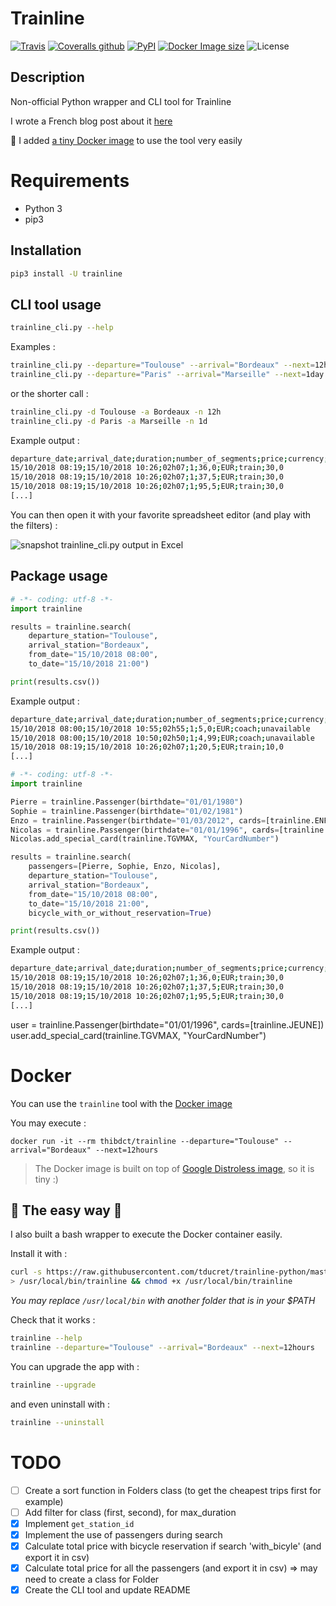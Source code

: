 # Trainline

[![Travis](https://img.shields.io/travis/tducret/trainline-python.svg)](https://travis-ci.org/tducret/trainline-python)
[![Coveralls github](https://img.shields.io/coveralls/github/tducret/trainline-python.svg)](https://coveralls.io/github/tducret/trainline-python)
[![PyPI](https://img.shields.io/pypi/v/trainline.svg)](https://pypi.org/project/trainline/)
[![Docker Image size](https://img.shields.io/microbadger/image-size/thibdct/trainline.svg)](https://hub.docker.com/r/thibdct/trainline/)
![License](https://img.shields.io/github/license/tducret/trainline-python.svg)

## Description

Non-official Python wrapper and CLI tool for Trainline

I wrote a French blog post about it [here](https://www.tducret.com/scraping/2018/09/05/trouvez-le-billet-de-train-le-moins-cher-grace-a-ce-module-python.html)

🎁 I added [a tiny Docker image](#docker) to use the tool very easily

# Requirements

- Python 3
- pip3

## Installation

```bash
pip3 install -U trainline
```

## CLI tool usage

```bash
trainline_cli.py --help
```

Examples :

```bash
trainline_cli.py --departure="Toulouse" --arrival="Bordeaux" --next=12hours
trainline_cli.py --departure="Paris" --arrival="Marseille" --next=1day
```

or the shorter call :

```bash
trainline_cli.py -d Toulouse -a Bordeaux -n 12h
trainline_cli.py -d Paris -a Marseille -n 1d
```

Example output :

```bash
departure_date;arrival_date;duration;number_of_segments;price;currency;transportation_mean;bicycle_reservation
15/10/2018 08:19;15/10/2018 10:26;02h07;1;36,0;EUR;train;30,0
15/10/2018 08:19;15/10/2018 10:26;02h07;1;37,5;EUR;train;30,0
15/10/2018 08:19;15/10/2018 10:26;02h07;1;95,5;EUR;train;30,0
[...]
```

You can then open it with your favorite spreadsheet editor (and play with the filters) :

![snapshot trainline_cli.py output in Excel](cli_tool_csv_in_Excel.png)

## Package usage

```python
# -*- coding: utf-8 -*-
import trainline

results = trainline.search(
	departure_station="Toulouse",
	arrival_station="Bordeaux",
	from_date="15/10/2018 08:00",
	to_date="15/10/2018 21:00")

print(results.csv())
```

Example output :

```bash
departure_date;arrival_date;duration;number_of_segments;price;currency;transportation_mean;bicycle_reservation
15/10/2018 08:00;15/10/2018 10:55;02h55;1;5,0;EUR;coach;unavailable
15/10/2018 08:00;15/10/2018 10:50;02h50;1;4,99;EUR;coach;unavailable
15/10/2018 08:19;15/10/2018 10:26;02h07;1;20,5;EUR;train;10,0
[...]
```

```python
# -*- coding: utf-8 -*-
import trainline

Pierre = trainline.Passenger(birthdate="01/01/1980")
Sophie = trainline.Passenger(birthdate="01/02/1981")
Enzo = trainline.Passenger(birthdate="01/03/2012", cards=[trainline.ENFANT_PLUS])
Nicolas = trainline.Passenger(birthdate="01/01/1996", cards=[trainline.JEUNE])
Nicolas.add_special_card(trainline.TGVMAX, "YourCardNumber")

results = trainline.search(
	passengers=[Pierre, Sophie, Enzo, Nicolas],
	departure_station="Toulouse",
	arrival_station="Bordeaux",
	from_date="15/10/2018 08:00",
	to_date="15/10/2018 21:00",
	bicycle_with_or_without_reservation=True)

print(results.csv())
```

Example output :

```bash
departure_date;arrival_date;duration;number_of_segments;price;currency;transportation_mean;bicycle_reservation
15/10/2018 08:19;15/10/2018 10:26;02h07;1;36,0;EUR;train;30,0
15/10/2018 08:19;15/10/2018 10:26;02h07;1;37,5;EUR;train;30,0
15/10/2018 08:19;15/10/2018 10:26;02h07;1;95,5;EUR;train;30,0
[...]
```

user = trainline.Passenger(birthdate="01/01/1996", cards=[trainline.JEUNE])
user.add_special_card(trainline.TGVMAX, "YourCardNumber")

# Docker

You can use the `trainline` tool with the [Docker image](https://hub.docker.com/r/thibdct/trainline/)

You may execute :

`docker run -it --rm thibdct/trainline --departure="Toulouse" --arrival="Bordeaux" --next=12hours`

> The Docker image is built on top of [Google Distroless image](https://github.com/GoogleContainerTools/distroless), so it is tiny :)

## 🤘 The easy way 🤘

I also built a bash wrapper to execute the Docker container easily.

Install it with :

```bash
curl -s https://raw.githubusercontent.com/tducret/trainline-python/master/trainline.sh \
> /usr/local/bin/trainline && chmod +x /usr/local/bin/trainline
```
*You may replace `/usr/local/bin` with another folder that is in your $PATH*

Check that it works :

```bash
trainline --help
trainline --departure="Toulouse" --arrival="Bordeaux" --next=12hours
```

You can upgrade the app with :

```bash
trainline --upgrade
```

and even uninstall with :

```bash
trainline --uninstall
```

# TODO

- [ ] Create a sort function in Folders class (to get the cheapest trips first for example)
- [ ] Add filter for class (first, second), for max_duration
- [X] Implement `get_station_id`
- [X] Implement the use of passengers during search
- [X] Calculate total price with bicycle reservation if search 'with_bicyle' (and export it in csv)
- [X] Calculate total price for all the passengers (and export it in csv) => may need to create a class for Folder 
- [X] Create the CLI tool and update README
